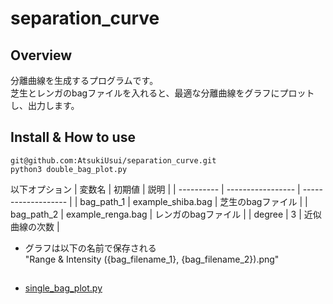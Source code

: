 # separation_curve
## Overview
分離曲線を生成するプログラムです。  
芝生とレンガのbagファイルを入れると、最適な分離曲線をグラフにプロットし、出力します。

## Install & How to use
```
git@github.com:AtsukiUsui/separation_curve.git
python3 double_bag_plot.py
```
以下オプション
| 変数名     | 初期値            | 説明                | 
| ---------- | ----------------- | ------------------- | 
| bag_path_1 | example_shiba.bag | 芝生のbagファイル   | 
| bag_path_2 | example_renga.bag | レンガのbagファイル | 
| degree     | 3                 | 近似曲線の次数      | 

* グラフは以下の名前で保存される  
"Range & Intensity ({bag_filename_1}, {bag_filename_2}).png"

## 
* [single_bag_plot.py](/single_bag_plot.py)
